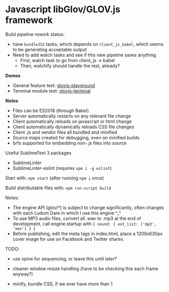 Javascript libGlov/GLOV.js framework
============================

Build pipeline rework status:
* have `bundleJS2` tasks, which depends on `client_js_babel`, which seems to be generating acceptable output
* Need to add watch tasks and see if this new pipeline saves anything
  * First, watch task to go from client_js -> babel
  * Then, watchify should handle the rest, already?

**Demos**
* General feature test: [glovjs-playground](http://jimbly.github.io/glovjs/playground/)
* Terminal module test: [glovjs-terminal](http://jimbly.github.io/glovjs/terminal/)

**Notes**
* Files can be ES2018 (through Babel)
* Server automatically restarts on any relevant file change
* Client automatically reloads on javascript or html change
* Client automatically dynamically reloads CSS file changes
* Client .js and vendor files all bundled and minified
* Source maps created for debugging, even on minified builds
* brfs supported for embedding non-.js files into source

Useful SublimeText 3 packages
* SublimeLinter
* SublimeLinter-eslint (requires `npm i -g eslint`)

Start with: `npm start` (after running `npm i` once)

Build distributable files with: `npm run-script build`

Notes:
* The engine API (glov/*) is subject to change significantly, often changes with each Ludum Dare in which I use this engine ^_^
* To use MP3 audio files, convert all .wav to .mp3 at the end of development, call engine.startup with `{ sound: { ext_list: ['mp3', 'wav'] } }`
* Before publishing, edit the meta tags in index.html, place a 1200x630px cover image for use on Facebook and Twitter shares.


TODO:
* use spine for sequencing, or leave this until later?
* cleaner window resize handling (have to be checking this each frame anyway?)

* minify, bundle CSS, if we ever have more than 1
